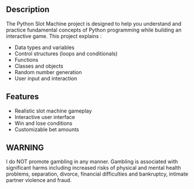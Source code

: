## Description

The Python Slot Machine project is designed to help you understand and practice fundamental concepts of Python programming while building an interactive game. This project explains :

- Data types and variables
- Control structures (loops and conditionals)
- Functions
- Classes and objects
- Random number generation
- User input and interaction

## Features

- Realistic slot machine gameplay
- Interactive user interface
- Win and lose conditions
- Customizable bet amounts

## WARNING

I do NOT promote gambling in any manner. Gambling is associated with significant harms including increased risks of physical and mental health problems, separation, divorce, financial difficulties and bankruptcy, intimate partner violence and fraud.

